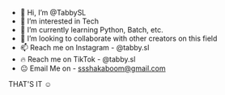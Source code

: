 - 👋 Hi, I’m @TabbySL
- 👀 I’m interested in Tech
- 🌱 I’m currently learning Python, Batch, etc.
- 💞️ I’m looking to collaborate with other creators on this field
- 📫 Reach me on Instagram - @tabby.sl
- 🔥 Reach me on TikTok    - @tabby.sl
- 😐 Email Me on           - ssshakaboom@gmail.com


THAT'S IT ☺️
<!---
TabbySL/TabbySL is a ✨ special ✨ repository because its `README.md` (this file) appears on your GitHub profile.
You can click the Preview link to take a look at your changes.
--->
